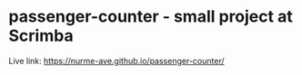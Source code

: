 # passenger-counter - small project at Scrimba
Live link: https://nurme-ave.github.io/passenger-counter/
